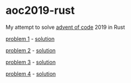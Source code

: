 # aoc2019-rust
My attempt to solve [advent of code](https://adventofcode.com/) 2019 in Rust

[problem 1](https://adventofcode.com/2019/day/1) - [solution](https://github.com/risboo6909/aoc2019-rust/tree/master/problems/src/problem1)

[problem 2](https://adventofcode.com/2019/day/2) - [solution](https://github.com/risboo6909/aoc2019-rust/tree/master/problems/src/problem2)

[problem 3](https://adventofcode.com/2019/day/3) - [solution](https://github.com/risboo6909/aoc2019-rust/tree/master/problems/src/problem3)

[problem 4](https://adventofcode.com/2019/day/4) - [solution](https://github.com/risboo6909/aoc2019-rust/tree/master/problems/src/problem4)
